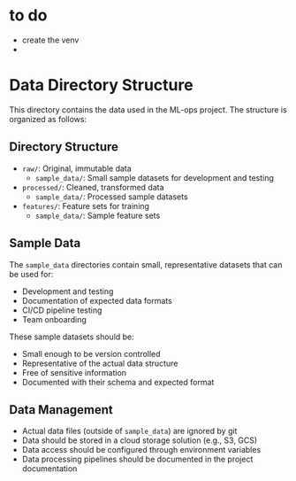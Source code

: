 # to do
  - create the venv
  - 

# Data Directory Structure

This directory contains the data used in the ML-ops project. The structure is organized as follows:

## Directory Structure

- `raw/`: Original, immutable data
  - `sample_data/`: Small sample datasets for development and testing
- `processed/`: Cleaned, transformed data
  - `sample_data/`: Processed sample datasets
- `features/`: Feature sets for training
  - `sample_data/`: Sample feature sets

## Sample Data

The `sample_data` directories contain small, representative datasets that can be used for:
- Development and testing
- Documentation of expected data formats
- CI/CD pipeline testing
- Team onboarding

These sample datasets should be:
- Small enough to be version controlled
- Representative of the actual data structure
- Free of sensitive information
- Documented with their schema and expected format

## Data Management

- Actual data files (outside of `sample_data`) are ignored by git
- Data should be stored in a cloud storage solution (e.g., S3, GCS)
- Data access should be configured through environment variables
- Data processing pipelines should be documented in the project documentation 